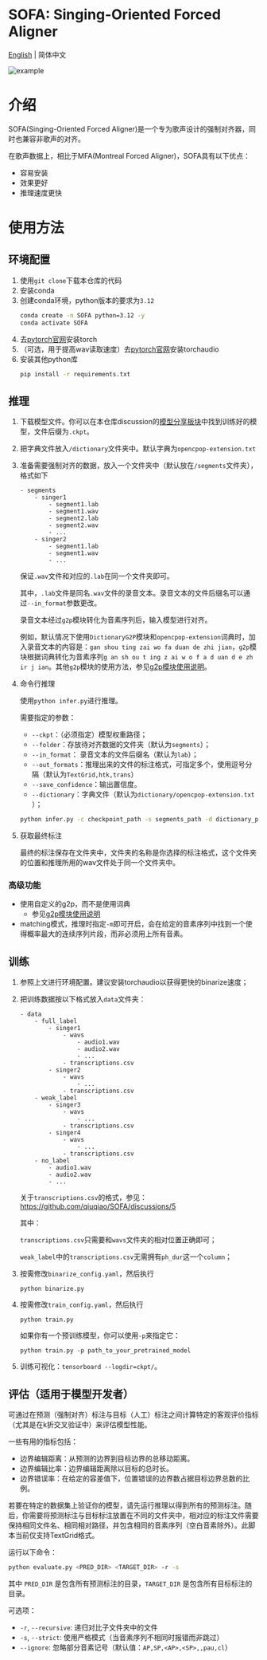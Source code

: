 # SOFA: Singing-Oriented Forced Aligner

[English](README.MD) | 简体中文

![example](example.png)

# 介绍

SOFA(Singing-Oriented Forced Aligner)是一个专为歌声设计的强制对齐器，同时也兼容非歌声的对齐。

在歌声数据上，相比于MFA(Montreal Forced Aligner)，SOFA具有以下优点：

* 容易安装
* 效果更好
* 推理速度更快

# 使用方法

## 环境配置

1. 使用`git clone`​​下载本仓库的代码
2. 安装conda
3. 创建conda环境，python版本的要求为`3.12`
    ```bash
    conda create -n SOFA python=3.12 -y
    conda activate SOFA
    ```
4. 去[pytorch官网](https://pytorch.org/get-started/locally/)安装torch
5. （可选，用于提高wav读取速度）去[pytorch官网](https://pytorch.org/get-started/locally/)安装torchaudio
6. 安装其他python库
    ```bash
    pip install -r requirements.txt
    ```

## 推理

1. 下载模型文件。你可以在本仓库discussion的[模型分享板块](https://github.com/qiuqiao/SOFA/discussions/categories/pretrained-model-sharing)中找到训练好的模型，文件后缀为`.ckpt`。
2. 把字典文件放入`/dictionary`​​文件夹中。默认字典为`opencpop-extension.txt`​​
3. 准备需要强制对齐的数据，放入一个文件夹中（默认放在`/segments`​​文件夹），格式如下
    ```text
    - segments
        - singer1
            - segment1.lab
            - segment1.wav
            - segment2.lab
            - segment2.wav
            - ...
        - singer2
            - segment1.lab
            - segment1.wav
            - ...
    ```
    保证`.wav`文件和对应的`.lab`在同一个文件夹即可。

    其中，`.lab`文件是同名`.wav`文件的录音文本。录音文本的文件后缀名可以通过`--in_format`参数更改。
    
    录音文本经过`g2p`模块转化为音素序列后，输入模型进行对齐。

    例如，默认情况下使用`DictionaryG2P`模块和`opencpop-extension`词典时，加入录音文本的内容是：`gan shou ting zai wo fa duan de zhi jian`，`g2p`模块根据词典转化为音素序列`g an sh ou t ing z ai w o f a d uan d e zh ir j ian`。其他`g2p`模块的使用方法，参见[g2p模块使用说明](modules/g2p/readme_g2p_zh.md)。
    
4. 命令行推理

    使用`python infer.py`进行推理。

    需要指定的参数：
    - `--ckpt`：（必须指定）模型权重路径；
    - `--folder`：存放待对齐数据的文件夹​（默认为`segments`）；
    - `--in_format`： 录音文本的文件后缀名（默认为`lab`）；
    - `--out_formats`：推理出来的文件的标注格式，可指定多个，使用逗号分隔（默认为`TextGrid,htk,trans`）
    - `--save_confidence`：输出置信度。
    - `--dictionary`：字典文件​（默认为`dictionary/opencpop-extension.txt`​）；

    ```bash
    python infer.py -c checkpoint_path -s segments_path -d dictionary_path -of output_format1,output_format2...
    ```
5. 获取最终标注

    最终的标注保存在文件夹中，文件夹的名称是你选择的标注格式，这个文件夹的位置和推理所用的wav文件处于同一个文件夹中。

### 高级功能

   - 使用自定义的g2p，而不是使用词典
     - 参见[g2p模块使用说明](modules/g2p/readme_g2p_zh.md)
   - matching模式，推理时指定`-m`即可开启，会在给定的音素序列中找到一个使得概率最大的连续序列片段，而非必须用上所有音素。
## 训练

1. 参照上文进行环境配置。建议安装torchaudio以获得更快的binarize速度；
2. 把训练数据按以下格式放入`data`文件夹：

    ```
    - data
        - full_label
            - singer1
                - wavs
                    - audio1.wav
                    - audio2.wav
                    - ...
                - transcriptions.csv
            - singer2
                - wavs
                    - ...
                - transcriptions.csv
        - weak_label
            - singer3
                - wavs
                    - ...
                - transcriptions.csv
            - singer4
                - wavs
                    - ...
                - transcriptions.csv
        - no_label
            - audio1.wav
            - audio2.wav
            - ...
    ```
    关于`transcriptions.csv`的格式，参见：https://github.com/qiuqiao/SOFA/discussions/5
    
    其中：

    `transcriptions.csv`只需要和`wavs`文件夹的相对位置正确即可；

    `weak_label`中的`transcriptions.csv`无需拥有`ph_dur`这一个`column`；
3. 按需修改`binarize_config.yaml`，然后执行

   ```python binarize.py```

4. 按需修改`train_config.yaml`，然后执行

   ```python train.py```
   
    如果你有一个预训练模型，你可以使用`-p`来指定它：
    
    ```python train.py -p path_to_your_pretrained_model```

5. 训练可视化：`tensorboard --logdir=ckpt/`。

## 评估（适用于模型开发者）

可通过在预测（强制对齐）标注与目标（人工）标注之间计算特定的客观评价指标（尤其是在k折交叉验证中）来评估模型性能。

一些有用的指标包括：

- 边界编辑距离：从预测的边界到目标边界的总移动距离。
- 边界编辑比率：边界编辑距离除以目标的总时长。
- 边界错误率：在给定的容差值下，位置错误的边界数占据目标边界总数的比例。

若要在特定的数据集上验证你的模型，请先运行推理以得到所有的预测标注。随后，你需要将预测标注与目标标注放置在不同的文件夹中，相对应的标注文件需要保持相同文件名、相同相对路径，并包含相同的音素序列（空白音素除外）。此脚本当前仅支持TextGrid格式。

运行以下命令：

```bash
python evaluate.py <PRED_DIR> <TARGET_DIR> -r -s
```

其中 `PRED_DIR` 是包含所有预测标注的目录，`TARGET_DIR` 是包含所有目标标注的目录。

可选项：
- `-r`, `--recursive`: 递归对比子文件夹中的文件
- `-s`, `--strict`: 使用严格模式（当音素序列不相同时报错而非跳过）
- `--ignore`: 忽略部分音素记号（默认值：`AP,SP,<AP>,<SP>,,pau,cl`）
